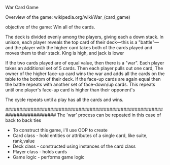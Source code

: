 War Card Game

Overview of the game: wikipedia.org/wiki/War_(card_game)

objective of the game: Win all of the cards.

The deck is divided evenly among the players, giving each a down stack. 
In unison, each player reveals the top card of their deck—this is a "battle"—and the player with the higher card takes both of the cards played and moves them to their stack.
King is high, and jack is lower

If the two cards played are of equal value, then there is a "war". 
Each player takes an additional set of 5 cards.
Then each player pulls out one card, The owner of the higher face-up card wins the war and adds all the cards on the table to the bottom of their deck.
If the face-up cards are again equal then the battle repeats with another set of face-down/up cards. This repeats until one player's face-up card is higher than their opponent's

The cycle repeats until a play has all the cards and wins.

##########################################################################
The 'war' process can be repeated in this case of back to back ties

* To construct this game, i'll use OOP to create
*   Card class - hold entities or attributes of a single card, like suite, rank,value
*   Deck class - constructed using instances of the card class
*   Player class - holds cards
*   Game logic - performs game logic

